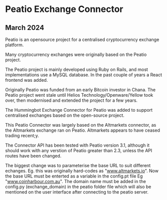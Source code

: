 
# Peatio Exchange Connector

## March 2024

Peatio is an opensource project for a centralised cryptocurrency exchange platform.

Many cryptocurrency exchanges were originally based on the Peatio project.

The Peatio project is mainly developed using Ruby on Rails, and most implementations use a MySQL database. In the past couple of years a React frontend was added. 

Originally Peatio was funded from an early Bitcoin investor in Chana. The Peatio project went stale until Helios Technology/Openware/Yellow took over, then modernised and extended the project for a few years.

The Hummingbot Exchange Connector for Peatio was added to support centralised exchanges based on the open-source project.

This Peatio Connector was largely based on the Altmarkets connector, as the Altmarkets exchange ran on Peatio. Altmarkets appears to have ceased trading recent;y.

The Connector API has been tested with Peatio version 3.1, although it should work with any verstion of Peatio greater than 2.3, unless the API routes have been changed.

The biggest change was to parameterise the base URL to suit different echanges. Eg. this was originally hard-codes as "www.altmarkets.io". Now the base URL must be enterted as a variable in the config.pt file Eg "www.coinharbour.com.au".
The domain name must be added in the config.py (exchange_domain) in the peatio folder file which will also be mentioned on the user interface after connecting to the peatio server. 

